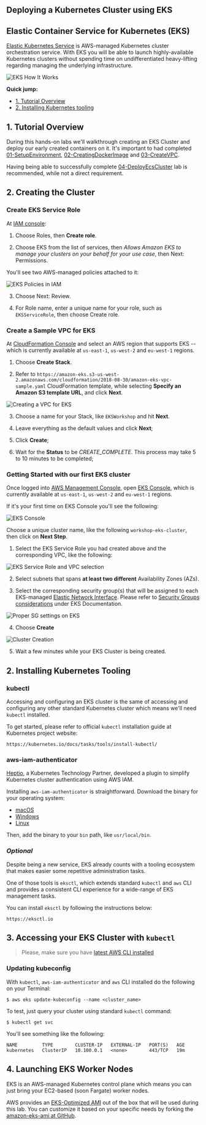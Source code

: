 ## Deploying a Kubernetes Cluster using EKS

## Elastic Container Service for Kubernetes (EKS)

[Elastic Kubernetes Service](https://aws.amazon.com/eks/getting-started) is AWS-managed Kubernetes cluster orchestration service. With EKS you will be able to launch highly-available Kubernetes clusters without spending time on undifferentiated heavy-lifting regarding managing the underlying infrastructure.

![EKS How It Works](images/eks-how-it-works.png)

**Quick jump:**

* [1. Tutorial Overview](/06-DeployEKSCluster#1-tutorial-overview)
* [2. Installing Kubernetes tooling](/06-DeployEKSCluster#2-installing-kubernetes-tooling)

## 1. Tutorial Overview

During this hands-on labs we'll walkthrough creating an EKS Cluster and deploy our early created containers on it. It's important to had completed [01-SetupEnvironment](../01-SetupEnvironment/), [02-CreatingDockerImage](02-CreatingDockerImage/) and [03-CreateVPC](../03-CreateVPC/).

Having being able to successfully complete [04-DeployEcsCluster](04-DeployEcsCluster/) lab is recommended, while not a direct requirement.

## 2. Creating the Cluster

### Create EKS Service Role

At [IAM console](https://console.aws.amazon.com/iam/):

1. Choose Roles, then **Create role**.

2. Choose EKS from the list of services, then _Allows Amazon EKS to manage your clusters on your behalf for your use case_, then Next: Permissions.

You'll see two AWS-managed policies attached to it:

![EKS Policies in IAM](images/eks-policies-iam.png)

3. Choose Next: Review.

4. For Role name, enter a unique name for your role, such as `EKSServiceRole`, then choose Create role.

### Create a Sample VPC for EKS

At [CloudFormation Console](https://console.aws.amazon.com/cloudformation/) and select an AWS region that supports EKS -- which is currently available at `us-east-1`, `us-west-2` and `eu-west-1` regions.

1. Choose **Create Stack**.

2. Refer to `https://amazon-eks.s3-us-west-2.amazonaws.com/cloudformation/2018-08-30/amazon-eks-vpc-sample.yaml` CloudFormation template, while selecting **Specify an Amazon S3 template URL**, and click **Next**.

![Creating a VPC for EKS](images/eks-vpc.png)

3. Choose a name for your Stack, like `EKSWorkshop` and hit **Next**.

4. Leave everything as the default values and click **Next**;

5. Click **Create**;

6. Wait for the **Status** to be *CREATE_COMPLETE*. This process may take 5 to 10 minutes to be completed;

### Getting Started with our first EKS cluster

Once logged into [AWS Management Console](https://console.aws.amazon.com/console/home), open [EKS Console](https://console.aws.amazon.com/eks/home), which is currently available at `us-east-1`, `us-west-2` and `eu-west-1` regions.

If it's your first time on EKS Console you'll see the following:

![EKS Console](images/eks-home.png)

Choose a unique cluster name, like the following `workshop-eks-cluster`, then click on **Next Step**.

1. Select the EKS Service Role you had created above and the corresponding VPC, like the following:

![EKS Service Role and VPC selection](images/eks-service-role-vpc.png)

2. Select subnets that spans **at least two different** Availability Zones (AZs).

3. Select the corresponding security group(s) that will be assigned to each EKS-managed [Elastic Network Interface](https://docs.aws.amazon.com/vpc/latest/userguide/VPC_ElasticNetworkInterfaces.html). Please refer to [Security Groups considerations](https://docs.aws.amazon.com/eks/latest/userguide/sec-group-reqs.html) under EKS Documentation.

![Proper SG settings on EKS](images/sg-eks.png)

4. Choose **Create**

![Cluster Creation](images/cluster-creation.png)

5. Wait a few minutes while your EKS Cluster is being created.

## 2. Installing Kubernetes Tooling

### kubectl

Accessing and configuring an EKS cluster is the same of accessing and configuring any other standard Kubernetes cluster which means we'll need `kubectl` installed.

To get started, please refer to official `kubectl` installation guide at Kubernetes project website:

`https://kubernetes.io/docs/tasks/tools/install-kubectl/`

### aws-iam-authenticator

[Heptio](https://heptio.com/), a Kubernetes Technology Partner, developed a plugin to simplify Kubernetes cluster authentication using AWS IAM.

Installing `aws-iam-authenticator` is straightforward. Download the binary for your operating system:

- [macOS](https://amazon-eks.s3-us-west-2.amazonaws.com/1.10.3/2018-07-26/bin/darwin/amd64/aws-iam-authenticator)
- [Windows](https://amazon-eks.s3-us-west-2.amazonaws.com/1.10.3/2018-07-26/bin/windows/amd64/aws-iam-authenticator.exe)
- [Linux](https://amazon-eks.s3-us-west-2.amazonaws.com/1.10.3/2018-07-26/bin/linux/amd64/aws-iam-authenticator)

Then, add the binary to your `bin` path, like `usr/local/bin`.

### _Optional_ 

Despite being a new service, EKS already counts with a tooling ecosystem that makes easier some repetitive administration tasks.

One of those tools is `eksctl`, which extends standard `kubectl` and `aws` CLI and provides a consistent CLI experience for a wide-range of EKS management tasks.

You can install `eksctl` by following the instructions below:

`https://eksctl.io`

## 3. Accessing your EKS Cluster with `kubectl`

> Please, make sure you have [latest AWS CLI installed](https://docs.aws.amazon.com/cli/latest/userguide/installing.html)

### Updating kubeconfig

With `kubectl`, `aws-iam-authenticator` and `aws` CLI installed do the following on your Terminal:

    $ aws eks update-kubeconfig --name <cluster_name>

To test, just query your cluster using standard `kubectl` command:

    $ kubectl get svc

You'll see something like the following:

    NAME         TYPE        CLUSTER-IP   EXTERNAL-IP   PORT(S)   AGE 
    kubernetes   ClusterIP   10.100.0.1   <none>        443/TCP   19m

## 4. Launching EKS Worker Nodes

EKS is an AWS-managed Kubernetes control plane which means you can just bring your EC2-based (soon Fargate) worker nodes.

AWS provides an [EKS-Optimized AMI](https://docs.aws.amazon.com/eks/latest/userguide/eks-optimized-ami.html) out of the box that will be used during this lab. You can customize it based on your specific needs by forking the [amazon-eks-ami at GitHub](https://github.com/awslabs/amazon-eks-ami).